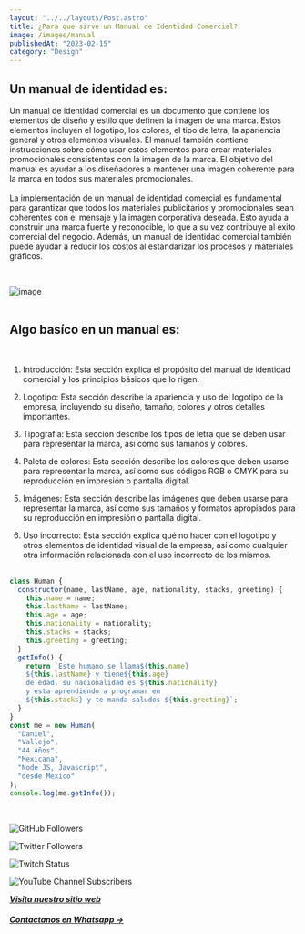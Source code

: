 ```yaml
---
layout: "../../layouts/Post.astro"
title: ¿Para que sirve un Manual de Identidad Comercial?
image: /images/manual
publishedAt: "2023-02-15"
category: "Design"
---
```


## Un manual de identidad es:

Un manual de identidad comercial es un documento que contiene los elementos de diseño y estilo que definen la imagen de una marca. Estos elementos incluyen el logotipo, los colores, el tipo de letra, la apariencia general y otros elementos visuales. El manual también contiene instrucciones sobre cómo usar estos elementos para crear materiales promocionales consistentes con la imagen de la marca. El objetivo del manual es ayudar a los diseñadores a mantener una imagen coherente para la marca en todos sus materiales promocionales.
<br>
<br>
La implementación de un manual de identidad comercial es fundamental para garantizar que todos los materiales publicitarios y promocionales sean coherentes con el mensaje y la imagen corporativa deseada. Esto ayuda a construir una marca fuerte y reconocible, lo que a su vez contribuye al éxito comercial del negocio. Además, un manual de identidad comercial también puede ayudar a reducir los costos al estandarizar los procesos y materiales gráficos.

<br>

![image](https://images.unsplash.com/photo-1518893494013-481c1d8ed3fd?ixlib=rb-4.0.3&ixid=MnwxMjA3fDB8MHxwaG90by1wYWdlfHx8fGVufDB8fHx8&auto=format&fit=crop&w=1170&q=80)
<br>
<br>

## Algo basíco en un manual es:

<br>

1. Introducción: Esta sección explica el propósito del manual de identidad comercial y los principios básicos que lo rigen.

1. Logotipo: Esta sección describe la apariencia y uso del logotipo de la empresa, incluyendo su diseño, tamaño, colores y otros detalles importantes.

1. Tipografía: Esta sección describe los tipos de letra que se deben usar para representar la marca, así como sus tamaños y colores.

1. Paleta de colores: Esta sección describe los colores que deben usarse para representar la marca, así como sus códigos RGB o CMYK para su reproducción en impresión o pantalla digital.

1. Imágenes: Esta sección describe las imágenes que deben usarse para representar la marca, así como sus tamaños y formatos apropiados para su reproducción en impresión o pantalla digital.

1. Uso incorrecto: Esta sección explica qué no hacer con el logotipo y otros elementos de identidad visual de la empresa, así como cualquier otra información relacionada con el uso incorrecto de los mismos.
   <br/>
   <br/>

```js
class Human {
  constructor(name, lastName, age, nationality, stacks, greeting) {
    this.name = name;
    this.lastName = lastName;
    this.age = age;
    this.nationality = nationality;
    this.stacks = stacks;
    this.greeting = greeting;
  }
  getInfo() {
    return `Este humano se llama${this.name}
    ${this.lastName} y tiene${this.age}
    de edad, su nacionalidad es ${this.nationality}
    y esta aprendiendo a programar en 
    ${this.stacks} y te manda saludos ${this.greeting}`;
  }
}
const me = new Human(
  "Daniel",
  "Vallejo",
  "44 Años",
  "Mexicana",
  "Node JS, Javascript",
  "desde Mexico"
);
console.log(me.getInfo());
```

<br/>

![GitHub Followers](https://img.shields.io/github/followers/DanyVeneno?style=social)

![Twitter Followers](https://img.shields.io/twitter/follow/venenodigital?style=social)

![Twitch Status](https://img.shields.io/twitch/status/yehiibhii?style=social)

![YouTube Channel Subscribers](https://img.shields.io/youtube/channel/subscribers/UC8UhdMAKJX56O2PY8kzBIlw?style=social)

[**_Visita nuestro sitio web_**](https://juanitovenenoestudio.netlify.app/)

<a
    href="https://wa.me/5610731990?text=Hola%20me%20interesan%20tus%20servicios%20de%20desarrollo%20web"
    id="llamada"
    target="_blank"
      ><h5>Contactanos en Whatsapp →</h5></a>
